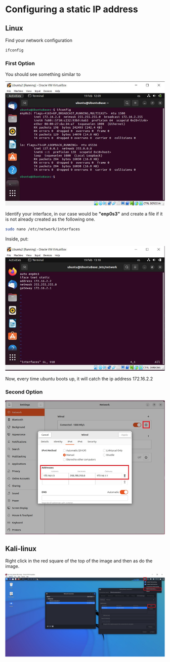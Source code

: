 # Configuring a static IP address

## Linux

Find your network configuration

```bash
ifconfig
```

### First Option

You should see something similar to

<img src=".\images\ifconfig.JPG">

Identify your interface, in our case would be **"enp0s3"** and create a file if it is not already created as the following one.

```bash
sudo nano /etc/network/interfaces
```

Inside, put:

<img src="./images/static_ip_configuration.JPG">

Now, every time ubuntu boots up, it will catch the ip address 172.16.2.2

### Second Option

<img src="./images/NetworkManager.jpg">

## Kali-linux

Right click in the red square of the top of the image and then as do the image.

<img src="./images/NetworkManager_kali_linux.jpg">
